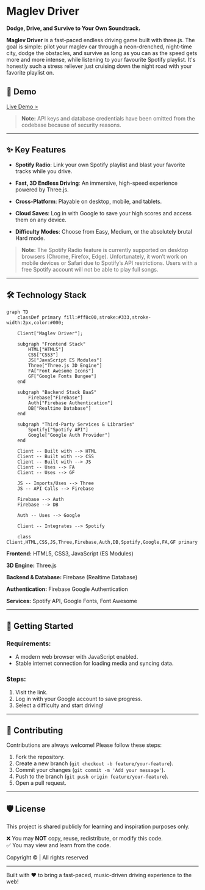 # **Maglev Driver**

**Dodge, Drive, and Survive to Your Own Soundtrack.**

**Maglev Driver** is a fast-paced endless driving game built with three.js. The goal is simple: pilot your maglev car through a neon-drenched, night-time city, dodge the obstacles, and survive as long as you can as the speed gets more and more intense, while listening to your favourite Spotify playlist. It's honestly such a stress reliever just cruising down the night road with your favorite playlist on.

## 🚀 **Demo**

[Live Demo >](https://maglev-driver.web.app/)

> **Note:** API keys and database credentials have been omitted from the codebase because of security reasons.

---

## ✨ Key Features

-   **Spotify Radio**: Link your own Spotify playlist and blast your favorite tracks while you drive.

-   **Fast, 3D Endless Driving**: An immersive, high-speed experience powered by Three.js.

-   **Cross-Platform**: Playable on desktop, mobile, and tablets.

-   **Cloud Saves**: Log in with Google to save your high scores and access them on any device.

-   **Difficulty Modes**: Choose from Easy, Medium, or the absolutely brutal Hard mode.

> **Note:** The Spotify Radio feature is currently supported on desktop browsers (Chrome, Firefox, Edge). Unfortunately, it won’t work on mobile devices or Safari due to Spotify’s API restrictions. Users with a free Spotify account will not be able to play full songs.

---

## 🛠️ Technology Stack

```mermaid
graph TD
    classDef primary fill:#ff8c00,stroke:#333,stroke-width:2px,color:#000;

    Client["Maglev Driver"];

    subgraph "Frontend Stack"
        HTML["HTML5"]
        CSS["CSS3"]
        JS["JavaScript ES Modules"]
        Three["Three.js 3D Engine"]
        FA["Font Awesome Icons"]
        GF["Google Fonts Bungee"]
    end

    subgraph "Backend Stack BaaS"
        Firebase["Firebase"]
        Auth["Firebase Authentication"]
        DB["Realtime Database"]
    end

    subgraph "Third-Party Services & Libraries"
        Spotify["Spotify API"]
        Google["Google Auth Provider"]
    end

    Client -- Built with --> HTML
    Client -- Built with --> CSS
    Client -- Built with --> JS
    Client -- Uses --> FA
    Client -- Uses --> GF
    
    JS -- Imports/Uses --> Three
    JS -- API Calls --> Firebase

    Firebase --> Auth
    Firebase --> DB
    
    Auth -- Uses --> Google

    Client -- Integrates --> Spotify

    class Client,HTML,CSS,JS,Three,Firebase,Auth,DB,Spotify,Google,FA,GF primary
```

**Frontend:** HTML5, CSS3, JavaScript (ES Modules)

**3D Engine:** Three.js

**Backend & Database:** Firebase (Realtime Database)

**Authentication:** Firebase Google Authentication

**Services:** Spotify API, Google Fonts, Font Awesome

---

## 🚀 Getting Started

### Requirements:
- A modern web browser with JavaScript enabled.
- Stable internet connection for loading media and syncing data.

### Steps:
1. Visit the link.
2. Log in with your Google account to save progress.
3. Select a difficulty and start driving!

---

## 🤝 **Contributing**  

Contributions are always welcome! Please follow these steps:

1. Fork the repository.  
2. Create a new branch (`git checkout -b feature/your-feature`).  
3. Commit your changes (`git commit -m 'Add your message'`).  
4. Push to the branch (`git push origin feature/your-feature`).  
5. Open a pull request.  

---

## 🛡️ License

This project is shared publicly for learning and inspiration purposes only.

❌ You may **NOT** copy, reuse, redistribute, or modify this code.  
✅ You may view and learn from the code.

Copyright © | All rights reserved

---

Built with ❤️ to bring a fast-paced, music-driven driving experience to the web!